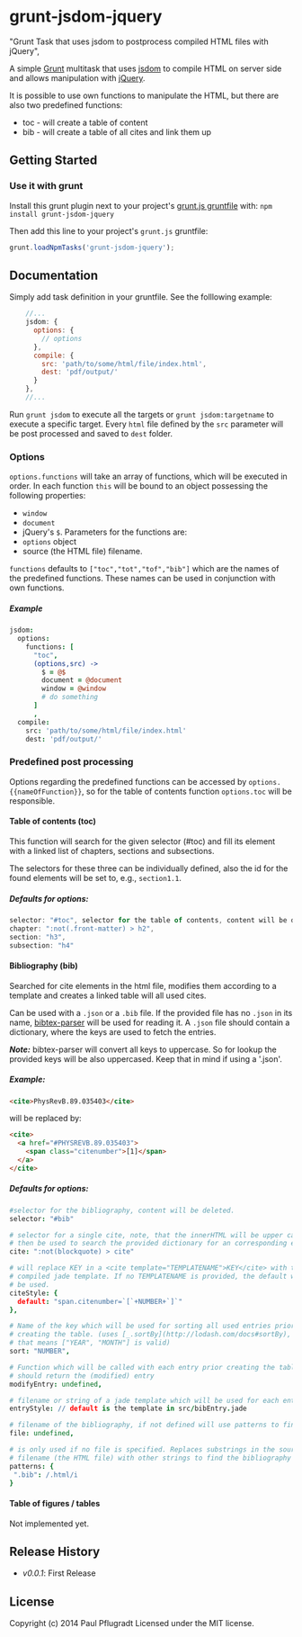 # grunt-jsdom-jquery

"Grunt Task that uses jsdom to postprocess compiled HTML files with jQuery",
  
A simple [Grunt][grunt] multitask that uses [jsdom][jsdom] to compile HTML on server side and allows manipulation with [jQuery][jquery].

It is possible to use own functions to manipulate the HTML, but there are also two predefined functions:
* toc - will create a table of content
* bib - will create a table of all cites and link them up


## Getting Started

### Use it with grunt

Install this grunt plugin next to your project's [grunt.js gruntfile][getting_started] with: `npm install grunt-jsdom-jquery`

Then add this line to your project's `grunt.js` gruntfile:

```javascript
grunt.loadNpmTasks('grunt-jsdom-jquery');
```

[jsdom]: https://github.com/tmpvar/jsdom
[jquery]: https://github.com/jquery/jquery
[grunt]: https://github.com/cowboy/grunt
[getting_started]: https://github.com/cowboy/grunt/blob/master/docs/getting_started.md
[bibtex-parser]: https://github.com/mikolalysenko/bibtex-parser
## Documentation
Simply add task definition in your gruntfile. See the folllowing example:

```javascript
    //...
    jsdom: {
      options: {
        // options
      },
      compile: {
        src: 'path/to/some/html/file/index.html',
        dest: 'pdf/output/'
      }
    },
    //...
```

Run `grunt jsdom` to execute all the targets or `grunt jsdom:targetname` to execute a specific target. Every `html` file defined by the `src` parameter will be post processed and saved to `dest` folder.


### Options
`options.functions` will take an array of functions, which will be executed in order.
In each function `this` will be bound to an object possessing the following properties: 
* `window`
* `document`
* jQuery's `$`.
Parameters for the functions are:
* `options` object 
* source (the HTML file) filename.

`functions` defaults to `["toc","tot","tof","bib"]` which are the names of the predefined functions.
These names can be used in conjunction with own functions.

##### Example
```coffee
jsdom: 
  options: 
    functions: [
      "toc",
      (options,src) ->
        $ = @$
        document = @document
        window = @window
        # do something
      ]   
      ,
  compile: 
    src: 'path/to/some/html/file/index.html'
    dest: 'pdf/output/'
```

### Predefined post processing
Options regarding the predefined functions can be accessed by `options.{{nameOfFunction}}`, so for the table of contents function `options.toc` will be responsible.
#### Table of contents (toc)

This function will search for the given selector (#toc)
and fill its element with a linked list of chapters, sections and subsections.

The selectors for these three can be individually defined, also the id for the found elements will be set to, e.g., `section1.1`.

##### Defaults for options:
```js
selector: "#toc", selector for the table of contents, content will be deleted.
chapter: ":not(.front-matter) > h2",
section: "h3",
subsection: "h4"
```
#### Bibliography (bib)
Searched for cite elements in the html file, modifies them according to a template and creates a linked table will all used cites.

Can be used with a `.json` or a `.bib` file. If the provided file has no `.json` in its name, [bibtex-parser][bibtex-parser] will be used for reading it. A `.json` file should contain a dictionary, where the keys are used to fetch the entries.

***Note:*** bibtex-parser will convert all keys to uppercase. So for lookup the provided keys will be also uppercased. Keep that in mind if using a '.json'.

##### Example:
```html
<cite>PhysRevB.89.035403</cite>
```
will be replaced by:
```html
<cite>
  <a href="#PHYSREVB.89.035403">
    <span class="citenumber">[1]</span>
  </a>
</cite>
```

##### Defaults for options:
```coffee
#selector for the bibliography, content will be deleted.
selector: "#bib" 

# selector for a single cite, note, that the innerHTML will be upper cased and 
# then be used to search the provided dictionary for an corresponding entry.
cite: ":not(blockquote) > cite"

# will replace KEY in a <cite template="TEMPLATENAME">KEY</cite> with the 
# compiled jade template. If no TEMPLATENAME is provided, the default will 
# be used.
citeStyle: { 
  default: "span.citenumber=`[`+NUMBER+`]`"
},

# Name of the key which will be used for sorting all used entries prior 
# creating the table. (uses [_.sortBy](http://lodash.com/docs#sortBy), 
# that means ["YEAR", "MONTH"] is valid)
sort: "NUMBER",

# Function which will be called with each entry prior creating the table,
# should return the (modified) entry
modifyEntry: undefined,

# filename or string of a jade template which will be used for each entry
entryStyle: // default is the template in src/bibEntry.jade

# filename of the bibliography, if not defined will use patterns to find a file
file: undefined,

# is only used if no file is specified. Replaces substrings in the source 
# filename (the HTML file) with other strings to find the bibliography # dynamically.
patterns: {
 ".bib": /.html/i
}
 ```
#### Table of figures / tables

Not implemented yet.

## Release History

 - *v0.0.1*: First Release

## License
Copyright (c) 2014 Paul Pflugradt
Licensed under the MIT license.
